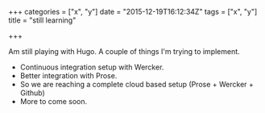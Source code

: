 +++
categories = ["x", "y"]
date = "2015-12-19T16:12:34Z"
tags = ["x", "y"]
title = "still learning"

+++

Am still playing with Hugo. A couple of things I'm trying to implement.

-  Continuous integration setup with Wercker. 
-  Better integration with Prose.
-  So we are reaching a complete cloud based setup (Prose + Wercker + Github)
-  More to come soon.
